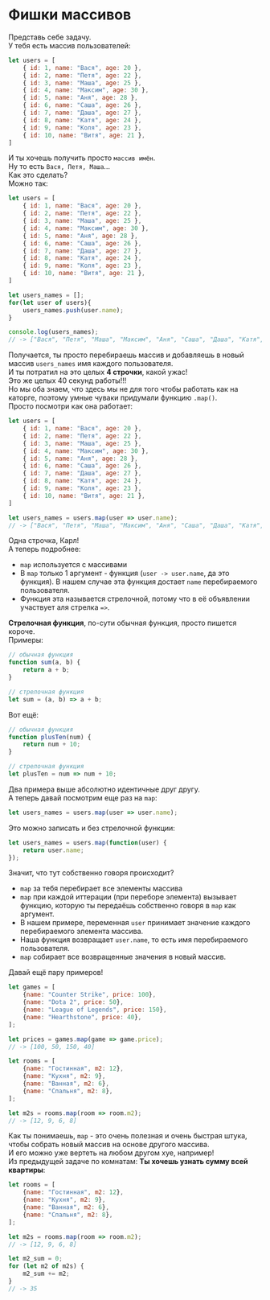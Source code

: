 # Фишки массивов

Представь себе задачу.  
У тебя есть массив пользователей:
```js
let users = [
    { id: 1, name: "Вася", age: 20 },
    { id: 2, name: "Петя", age: 22 },
    { id: 3, name: "Маша", age: 25 },
    { id: 4, name: "Максим", age: 30 },
    { id: 5, name: "Аня", age: 28 },
    { id: 6, name: "Саша", age: 26 },
    { id: 7, name: "Даша", age: 27 },
    { id: 8, name: "Катя", age: 24 },
    { id: 9, name: "Коля", age: 23 },
    { id: 10, name: "Витя", age: 21 },
]
```

И ты хочешь получить просто `массив имён`.  
Ну то есть `Вася, Петя, Маша`...  
Как это сделать?  
Можно так:
```js
let users = [
    { id: 1, name: "Вася", age: 20 },
    { id: 2, name: "Петя", age: 22 },
    { id: 3, name: "Маша", age: 25 },
    { id: 4, name: "Максим", age: 30 },
    { id: 5, name: "Аня", age: 28 },
    { id: 6, name: "Саша", age: 26 },
    { id: 7, name: "Даша", age: 27 },
    { id: 8, name: "Катя", age: 24 },
    { id: 9, name: "Коля", age: 23 },
    { id: 10, name: "Витя", age: 21 },
]

let users_names = [];
for(let user of users){
    users_names.push(user.name);
}

console.log(users_names);
// -> ["Вася", "Петя", "Маша", "Максим", "Аня", "Саша", "Даша", "Катя", "Коля", "Витя"]
```
Получается, ты просто перебираешь массив и добавляешь в новый массив `users_names` имя каждого пользователя.  
И ты потратил на это целых **4 строчки**, какой ужас!  
Это же целых 40 секунд работы!!!  
Но мы оба знаем, что здесь мы не для того чтобы работать как на каторге, поэтому умные чуваки придумали функцию `.map()`.  
Просто посмотри как она работает:
```js
let users = [
    { id: 1, name: "Вася", age: 20 },
    { id: 2, name: "Петя", age: 22 },
    { id: 3, name: "Маша", age: 25 },
    { id: 4, name: "Максим", age: 30 },
    { id: 5, name: "Аня", age: 28 },
    { id: 6, name: "Саша", age: 26 },
    { id: 7, name: "Даша", age: 27 },
    { id: 8, name: "Катя", age: 24 },
    { id: 9, name: "Коля", age: 23 },
    { id: 10, name: "Витя", age: 21 },
]

let users_names = users.map(user => user.name);
// -> ["Вася", "Петя", "Маша", "Максим", "Аня", "Саша", "Даша", "Катя", "Коля", "Витя"]
```
Одна строчка, Карл!  
А теперь подробнее:
* `map` используется с массивами
* В `map` только 1 аргумент - функция (`user -> user.name`, да это функция). В нашем случае эта функция достает `name` перебираемого пользователя.
* Функция эта называется стрелочной, потому что в её объявлении участвует аля стрелка `=>`.

**Стрелочная функция**, по-сути обычная функция, просто пишется короче.  
Примеры:
```js
// обычная функция
function sum(a, b) {
    return a + b;
}

// стрелочная функция
let sum = (a, b) => a + b;
```
Вот ещё:
```js
// обычная функция
function plusTen(num) {
    return num + 10;
}

// стрелочная функция
let plusTen = num => num + 10;
```
Два примера выше абсолютно идентичные друг другу.  
А теперь давай посмотрим еще раз на `map`:
```js
let users_names = users.map(user => user.name);
```
Это можно записать и без стрелочной функции:
```js
let users_names = users.map(function(user) {
    return user.name;
});
```
Значит, что тут собственно говоря происходит?
* `map` за тебя перебирает все элементы массива
* `map` при каждой иттерации (при переборе элемента) вызывает функцию, которую ты передаёшь собственно говоря в `map` как аргумент.
* В нашем примере, переменная `user` принимает значение каждого перебираемого элемента массива.
* Наша функция возвращает `user.name`, то есть имя перебираемого пользователя.
* `map` собирает все возвращенные значения в новый массив.

Давай ещё пару примеров!
```js
let games = [
    {name: "Counter Strike", price: 100},
    {name: "Dota 2", price: 50},
    {name: "League of Legends", price: 150},
    {name: "Hearthstone", price: 40},
];

let prices = games.map(game => game.price);
// -> [100, 50, 150, 40]
```
```js
let rooms = [
    {name: "Гостинная", m2: 12},
    {name: "Кухня", m2: 9},
    {name: "Ванная", m2: 6},
    {name: "Спальня", m2: 8},
];

let m2s = rooms.map(room => room.m2);
// -> [12, 9, 6, 8]
```
Как ты понимаешь, `map` - это очень полезная и очень быстрая штука, чтобы собрать новый массив на основе другого массива.  
И его можно уже вертеть на любом другом хуе, например!  
Из предыдущей задаче по комнатам: **Ты хочешь узнать сумму всей квартиры**:
```js
let rooms = [
    {name: "Гостинная", m2: 12},
    {name: "Кухня", m2: 9},
    {name: "Ванная", m2: 6},
    {name: "Спальня", m2: 8},
];

let m2s = rooms.map(room => room.m2);
// -> [12, 9, 6, 8]

let m2_sum = 0;
for (let m2 of m2s) {
    m2_sum += m2;
}
// -> 35
```



